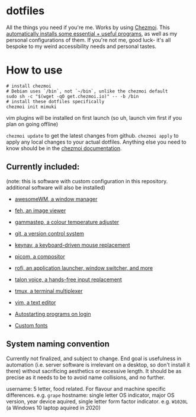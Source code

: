 # dotfiles
All the things you need if you're me. Works by using [Chezmoi](https://github.com/twpayne/chezmoi). This [automatically installs some essential + useful programs](https://github.com/mimuki/dotfiles/blob/main/run_onchange_install-packages.sh), as well as my personal configurations of them. If you're not me, good luck- it's all bespoke to my weird accessibility needs and personal tastes.

# How to use
```
# install chezmoi
# Debian uses `/bin`, not `~/bin`, unlike the chezmoi default
sudo sh -c "$(wget -qO get.chezmoi.io)" -- -b /bin
# install these dotfiles specifically
chezmoi init mimuki
```
vim plugins will be installed on first launch (so uh, launch vim first if you plan on going offline)

`chezmoi update` to get the latest changes from github. `chezmoi apply` to apply any local changes to your actual dotfiles. Anything else you need to know should be in the [chezmoi documentation](https://www.chezmoi.io/quick-start/#next-steps).

## Currently included:
(note: this is software with custom configuration in this repository. additional software will also be installed)
- [awesomeWM, a window manager](https://github.com/awesomeWM/awesome)
- [feh, an image viewer](https://github.com/derf/feh)
- [gammastep, a colour temperature adjuster](https://gitlab.com/chinstrap/gammastep) 
- [git, a version control system](https://github.com/git/git)
- [keynav, a keyboard-driven mouse replacement](https://github.com/jordansissel/keynav)
- [picom, a compositor](https://github.com/yshui/picom)
- [rofi, an application launcher, window switcher, and more](https://github.com/davatorium/rofi)
- [talon voice, a hands-free input replacement](https://talonvoice.com)
- [tmux, a terminal multiplexer](https://github.com/tmux/tmux)
- [vim, a text editor](https://github.com/vim/vim)

- [Autostarting programs on login](https://github.com/mimuki/dotfiles/blob/main/dot_xprofile.tmpl)
- [Custom fonts](https://github.com/mimuki/dotfiles/tree/main/dot_local/share/fonts)

## System naming convention
Currently not finalized, and subject to change. End goal is usefulness in automation (i.e. server software is irrelevant on a desktop, so don't install it there) without sacrificing aesthetics or excessive length. It should be as precise as it needs to be to avoid name collisions, and no further.

username: 5 letter, food related. For flavour and machine specific differences. e.g. `grape`
hostname: single letter OS indicator, major OS version, year device aquired, single letter form factor indicator. e.g. `W1020L` (a Windows 10 laptop aquired in 2020)
